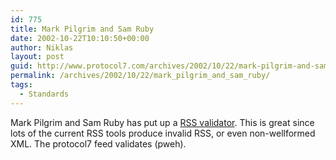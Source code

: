 ```yaml
---
id: 775
title: Mark Pilgrim and Sam Ruby
date: 2002-10-22T10:10:50+00:00
author: Niklas
layout: post
guid: http://www.protocol7.com/archives/2002/10/22/mark-pilgrim-and-sam-ruby/
permalink: /archives/2002/10/22/mark_pilgrim_and_sam_ruby/
tags:
  - Standards
---
```

<div class='microid-a0d4eda6bcbfc6ce5f2be7cc3363b44c92a0a76e'>
  <p>
    Mark Pilgrim and Sam Ruby has put up a <a href="http://diveintomark.org/archives/2002/10/22.html#rss_validator">RSS validator</a>. This is great since lots of the current RSS tools produce invalid RSS, or even non-wellformed XML. The protocol7 feed validates (pweh).
  </p>
</div>
